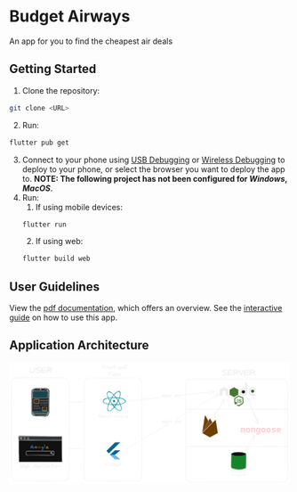 # Budget Airways

An app for you to find the cheapest air deals

## Getting Started

1) Clone the repository:
```sh
git clone <URL>
```
2) Run:
```sh
flutter pub get
```
3) Connect to your phone using [USB Debugging](https://developer.android.com/studio/debug/dev-options) or [Wireless Debugging](https://medium.com/android-news/wireless-debugging-through-adb-in-android-using-wifi-965f7edd163a) to deploy to your phone, or select the browser you want to deploy the app to.  **NOTE: The following project has not been configured for *Windows*, *MacOS***.
4) Run:
   1) If using mobile devices:
   ```sh
   flutter run
   ```
   2) If using web:
   ```sh
   flutter build web
   ```

## User Guidelines

View the [pdf documentation](public/Flight%20Searcher.pdf), which offers an overview. See the [interactive guide](public/Flight%20Searcher.pptx) on how to use this app.

## Application Architecture

![arch](public/arch%20dark.png)
